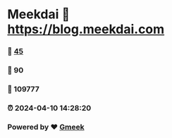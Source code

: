 # Meekdai :link: https://blog.meekdai.com 
### :page_facing_up: [45](https://blog.meekdai.com/tag.html) 
### :speech_balloon: 90 
### :hibiscus: 109777 
### :alarm_clock: 2024-04-10 14:28:20 
### Powered by :heart: [Gmeek](https://github.com/Meekdai/Gmeek)
